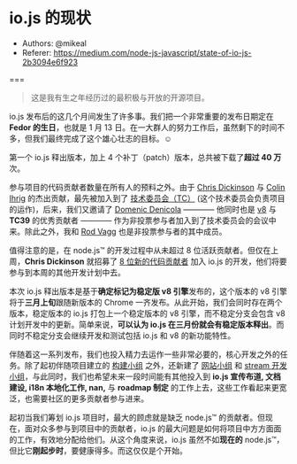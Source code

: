 # io.js 的现状

- Authors: @mikeal
- Referer: https://medium.com/node-js-javascript/state-of-io-js-2b3094e6f923

===

> 这是我有生之年经历过的最积极与开放的开源项目。

io.js 发布后的这几个月间发生了许多事。我们把一个非常重要的发布日期定在 **Fedor 的生日**，也就是 1 月 13 日。在一大群人的努力工作后，虽然剩下的时间不多，但我们最终完成了这个雄心壮志的目标。☺

第一个 io.js 释出版本，加上 4 个补丁（patch）版本，总共被下载了**超过 40 万**次。

参与项目的代码贡献者数量在所有人的预料之外。由于 [Chris Dickinson](https://github.com/chrisdickinson) 与 [Colin Ihrig](https://github.com/cjihrig) 的杰出贡献，最先被加入到了 [技术委员会（TC）](https://github.com/iojs/io.js/blob/v1.x/GOVERNANCE.md#iojs-project-governance) (这个技术委员会负责项目的运作)，后来，我们又邀请了 [Domenic Denicola](https://github.com/domenic) ———— 他同时也是 [v8](https://twitter.com/rvagg/status/558378711624343552) 与 **TC39** 的优秀贡献者 ———— 作为非投票参与者加入到了技术委员会的会议中来。除此之外，我和 [Rod Vagg](https://github.com/rvagg) 也是非投票参与者的其中成员。

值得注意的是，在 node.js™ 的开发过程中从未超过 8 位活跃贡献者。但仅在上周，**Chris Dickinson** 就招募了 [8 位新的代码贡献者](https://github.com/iojs/io.js/issues/234#issuecomment-71097752) 加入 io.js 的开发，他们将要参与到本周的其他开发计划中去。

本次 io.js 释出版本是基于**确定标记为稳定版 v8 引擎**发布的，这个版本的 v8 引擎将于**三月上旬**跟随新版本的 Chrome 一齐发布。从此开始，我们会同时存在两个版本，稳定版本的 io.js 打包上一个稳定版本的 v8 引擎，而不稳定分支会包含 v8 计划开发中的更新。简单来说，**可以认为 io.js 在三月份就会有稳定版本释出**。而同时不稳定分支会继续开发和测试包括 io.js 和 v8 的新功能特性。

伴随着这一系列发布，我们也投入精力去运作一些非常必要的，核心开发之外的任务。除了起初伴随项目建立的 [构建小组](https://github.com/iojs/build) 之外，还新建了 [网站小组](https://github.com/iojs/website) 和 [stream 开发小组](https://github.com/iojs/readable-stream)，与此同时，我们也希望未来一段时间能有其他投入到 **io.js 宣传布道, 文档建设, i18n 本地化工作, nan,** 与 **roadmap 制定** 的工作上去，这些工作看起来更宽泛，也需要社区的更多贡献者参与进来。

起初当我们筹划 io.js 项目时，最大的顾虑就是缺乏 node.js™ 的贡献者。但现在，面对众多参与到项目中的贡献者，io.js 的最大问题是如何将项目中方方面面的工作，有效地分配给他们。从这个角度来说，io.js 虽然不如**现在的** node.js™，但比它**刚起步时**，要健康得多。而这仅仅是个开始。
